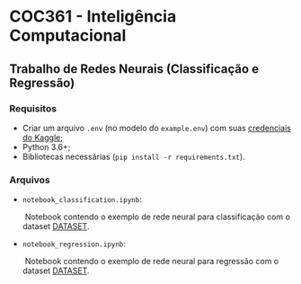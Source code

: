 # COC361 - Inteligência Computacional

## Trabalho de Redes Neurais (Classificação e Regressão)

### Requisitos

- Criar um arquivo `.env` (no modelo do `example.env`) com suas [credenciais do Kaggle](https://www.kaggle.com/docs/api#authentication);
- Python 3.6+;
- Bibliotecas necessárias (`pip install -r requirements.txt`).

### Arquivos

- `notebook_classification.ipynb`:

  ​	Notebook contendo o exemplo de rede neural para classificação com o dataset [DATASET]().

- `notebook_regression.ipynb`:

  ​	Notebook contendo o exemplo de rede neural para regressão com o dataset [DATASET]().
